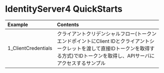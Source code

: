 # IdentityServer4 QuickStarts

|Example|Contents|
|:--|:--|
|1_ClientCredentials| クライアントクリデンシャルフロー(トークンエンドポイントにClient IDとクライアントシークレットを渡して直接IDトークンを取得する方式)でIDトークンを取得し、APIサーバにアクセスするサンプル|

